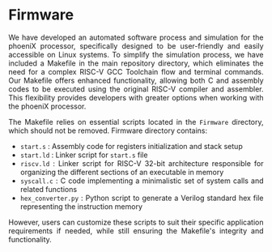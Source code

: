 Firmware
============

<div align="justify">

We have developed an automated software process and simulation for the phoeniX processor, specifically designed to be user-friendly and easily accessible on Linux systems. To simplify the simulation process, we have included a Makefile in the main repository directory, which eliminates the need for a complex RISC-V GCC Toolchain flow and terminal commands. 
Our Makefile offers enhanced functionality, allowing both C and assembly codes to be executed using the original RISC-V compiler and assembler. This flexibility provides developers with greater options when working with the phoeniX processor.

The Makefile relies on essential scripts located in the `Firmware` directory, which should not be removed. Firmware directory contains:
- `start.s` : Assembly code for registers initialization and stack setup
- `start.ld` : Linker script for `start.s` file
- `riscv.ld` : Linker script for RISC-V 32-bit architecture responsible for organizing the different sections of an executable in memory
- `syscall.c` : C code implementing a minimalistic set of system calls and related functions
- `hex_converter.py` : Python script to generate a Verilog standard hex file representing the instruction memory

However, users can customize these scripts to suit their specific application requirements if needed, while still ensuring the Makefile's integrity and functionality.
</div>
